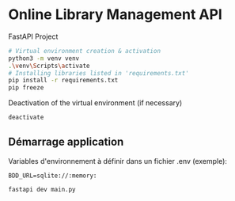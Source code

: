 # Online Library Management API

FastAPI Project


```bash
# Virtual environment creation & activation
python3 -m venv venv
.\venv\Scripts\activate
# Installing libraries listed in 'requirements.txt'
pip install -r requirements.txt
pip freeze
```

Deactivation of the virtual environment (if necessary)
```bash
deactivate
```

## Démarrage application

Variables d'environnement à définir dans un fichier .env  (exemple):
```text
BDD_URL=sqlite://:memory:
```

```bash
fastapi dev main.py
````